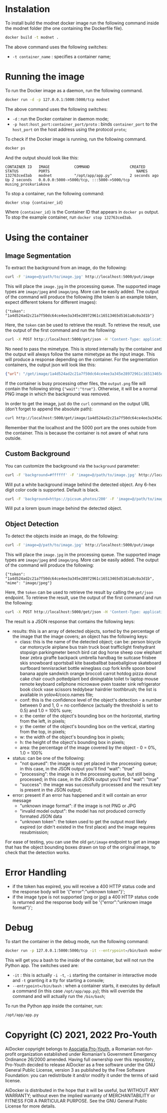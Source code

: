 # Instalation

To install build the modnet docker image run the following command inside the modnet folder (the one containing the Dockerfile file).

```sh
docker build -t modnet .
```

The above command uses the following switches:
- `-t container_name` : specifies a container name;

# Running the image

To run the Docker image as a daemon, run the following command.

```sh
docker run -d -p 127.0.0.1:5000:5000/tcp modnet
```

The above command uses the following switches:
- `-d` : run the Docker container in daemon mode;
- `-p host:host_port:container_port/proto` : binds `container_port` to the `host_port` on the host address using the protocol `proto`;

To check if the Docker image is running, run the following command.

```sh
docker ps
```

And the output should look like this:
```
CONTAINER ID   IMAGE           COMMAND                  CREATED         STATUS         PORTS                                       NAMES
132763ced3ab   modnet          "/opt/app/app.py"        2 seconds ago   Up 2 seconds   0.0.0.0:5000->5000/tcp, :::5000->5000/tcp   musing_proskuriakova
```

To stop a container, run the following command:

```sh
docker stop {container_id}
```

Where `{container_id}` is the Container ID that appears in `docker ps` output. To stop the example container, run `docker stop 132763ced3ab`.

# Using the container

## Image Segmentation ##

To extract the background from an image, do the following:

```sh
curl -F 'image=@/path/to/image.jpg' http://localhost:5000/put/image
```

This will place the `image.jpg` in the processing queue. The supported image types are `image/jpeg` and `image/png`. More can be easily added. The output of the command will produce the following (the token is an example token, expect different tokens for different images):

```
{"token": "1a4d524ad2c21a7f50dc64ce4ee3a345e28972961c16513465d5161a8c0a3d1b"}
```

Here, the `token` can be used to retrieve the result. To retrieve the result, use the output of the first command and run the following:

```sh
curl -X POST http://localhost:5000/get/json -H 'Content-Type: application/json' -d '{"token": "1a4d524ad2c21a7f50dc64ce4ee3a345e28972961c16513465d5161a8c0a3d1b"}'
```

No need to pass the mimetype. This is stored internally by the container and the output will always follow the same mimetype as the input image.
This will produce a response depending on the container. For the segmentation containers, the output json will look like this:

```json
{"url": "/get/image/1a4d524ad2c21a7f50dc64ce4ee3a345e28972961c16513465d5161a8c0a3d1b.jpg", "status": "success"}
```

If the container is busy processing other files, the `output.png` file will contain the following string `{"wait":"true"}`. Otherwise, it will be a normal PNG image in which the background was removed.

In order to get the image, just do the `curl` command on the output URL (don't forget to append the absolute path):

```sh
curl http://localhost:5000/get/image/1a4d524ad2c21a7f50dc64ce4ee3a345e28972961c16513465d5161a8c0a3d1b.jpg --output out.jpg
```

Remember that the localhost and the 5000 port are the ones outside from the container. This is because the container is not aware of what runs outside.

## Custom Background ##

You can customize the background via the `background` parameter:

```sh
curl -F 'background=#ffffff' -F 'image=@/path/to/image.jpg' http://localhost:5000/put/image
```

Will put a white background image behind the detected object. Any 6-hex digit color code is supported. Default is black.

```sh
curl -F 'background=https://picsum.photos/200' -F 'image=@/path/to/image.jpg' http://localhost:5000/put/image
```

Will put a lorem ipsum image behind the detected object.

## Object Detection ##

To detect the objects inside an image, do the following:

```sh
curl -F 'image=@/path/to/image.jpg' http://localhost:5000/put/image
```

This will place the `image.jpg` in the processing queue. The supported image types are `image/jpeg` and `image/png`. More can be easily added. The output of the command will produce the following:

```
{"token": "1a4d524ad2c21a7f50dc64ce4ee3a345e28972961c16513465d5161a8c0a3d1b", "mime": "image/jpeg"}
```

Here, the `token` can be used to retrieve the result by calling the `get/json` endpoint. To retrieve the result, use the output of the first command and run the following:

```sh
curl -X POST http://localhost:5000/get/json -H 'Content-Type: application/json' -d '{"token": "1a4d524ad2c21a7f50dc64ce4ee3a345e28972961c16513465d5161a8c0a3d1b", "mime": "image/jpeg"}' --output /path/to/output.json
```

The result is a JSON response that contains the following keys:
* results: this is an array of detected objects, sorted by the percentage of the image that the image covers; an object has the following keys:
    * class: this is the name of the detected object; can be: person bicycle car motorcycle airplane bus train truck boat trafficlight firehydrant stopsign parkingmeter bench bird cat dog horse sheep cow elephant bear zebra giraffe backpack umbrella handbag tie suitcase frisbee skis snowboard sportsball kite baseballbat baseballglove skateboard surfboard tennisracket bottle wineglass cup fork knife spoon bowl banana apple sandwich orange broccoli carrot hotdog pizza donut cake chair couch pottedplant bed diningtable toilet tv laptop mouse remote keyboard cellphone microwave oven toaster sink refrigerator book clock vase scissors teddybear hairdrier toothbrush; the list is available in yolov4/coco.names file;
    * conf: this is the confidence level of the object's detection - a number between 0 and 1, 0 = no confidence (actually the threshold is set to 0.5) and 1.0 = 100% sure;
    * x: the center of the object's bounding box on the horizontal, starting from the left, in pixels;
    * y: the center of the object's bounding box on the vertical, starting from the top, in pixels;
    * w: the width of the object's bounding box in pixels;
    * h: the height of the object's bounding box in pixels;
    * area: the percentage of the image covered by the object - 0 = 0%, 1.0 = 100%
* status: can be one of the following:
    * "not queued": the image is not yet placed in the processing queue; in this case, in the JSON output you'll find "wait": "true"
    * "processing": the image is in the processing queue, but still being processed; in this case, in the JSON output you'll find "wait": "true"
    * "success": the image was successfully processed and the result key is present in the JSON output;
* error: present if an error has happened and it will contain an error message
    * "unknown image format": if the image is not PNG or JPG
    * "invalid model output": the model has not produced correctly formated JSON data
    * "unknown token": the token used to get the output most likely expired (or didn't existed in the first place) and the image requires resubmission;

For ease of testing, you can use the old `get/image` endpoint to get an image that has the object bounding boxes drawn on top of the original image, to check that the detection works.

# Error Handling

- if the token has expired, you will receive a 400 HTTP status code and the response body will be '{"error":"unknown token"}';
- if the image type is not supported (png or jpg) a 400 HTTP status code is returned and the response body will be '{"error":"unknown image format"}';

# Debug

To start the container in the debug mode, run the following command:

```sh
docker run -p 127.0.0.1:5000:5000/tcp -it --entrypoint=/bin/bash modnet
```

This will get you a bash to the inside of the container, but will not run the Python app. The switches used are:
- `-it` : this is actually `-i -t`, `-i` starting the container in interactive mode and `-t` granting it a tty for starting a console;
- `--entrypoint=/bin/bash` : when a container starts, it executes by default a command (in this case `/opt/app/app.py`); this will override the command and will actually run the `/bin/bash`;

To run the Python app inside the container, run:

```sh
/opt/app/app.py
```

# Copyright (C) 2021, 2022 Pro-Youth

AiDocker copyright belongs to [Asociatia Pro-Youth](https://www.pro-youth.ro), a Romanian not-for-profit organization established under Romanian's Government Emergency Ordinance 26/2000 amended. Having full ownership over this repository, Pro-Youth decided to release AiDocker as a free software under the GNU General Public License, version 3 as published by the Free Software Foundation: you can redistribute it and/or modify it under the terms of said license.

AiDocker is distributed in the hope that it will be useful,  but WITHOUT ANY WARRANTY; without even the implied warranty of  MERCHANTABILITY or FITNESS FOR A PARTICULAR PURPOSE.  See the GNU General Public License for more details.
